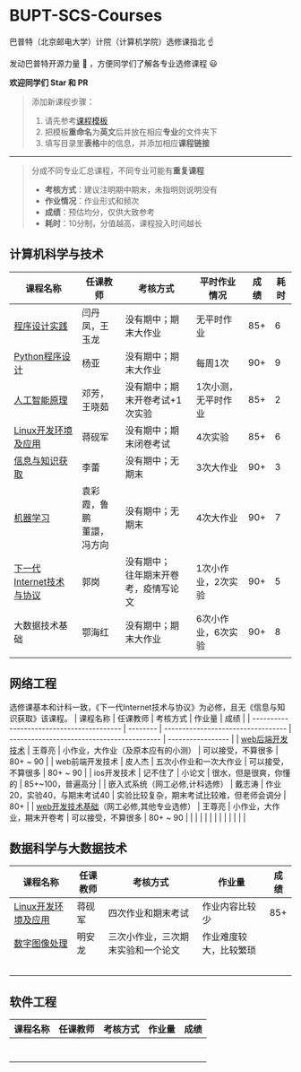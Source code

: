 # BUPT-SCS-Courses

巴普特（北京邮电大学）计院（计算机学院）选修课指北 :point_up:

发动巴普特开源力量 :muscle: ，方便同学们了解各专业选修课程 :smiley:

**欢迎同学们 Star​ 和 PR**



>添加新课程步骤：
>1. 请先参考[课程模板](./course-template.md)
>2. 把模板**重命名**为**英文**后并放在相应**专业**的文件夹下
>3. 填写目录里**表格**中的信息，并添加相应**课程链接**

----

>分成不同专业汇总课程，不同专业可能有**重复课程**
>
>* **考核方式**：建议注明期中期末，未指明则说明没有
>* **作业情况**：作业形式和频次
>* **成绩**：预估均分，仅供大致参考
>* **耗时**：10分制，分值越高，课程投入时间越长



## 计算机科学与技术


| 课程名称                                                                                           | 任课教师                       | 考核方式                                   | 平时作业情况        | 成绩 | 耗时 |
| -------------------------------------------------------------------------------------------------- | ------------------------------ | ------------------------------------------ | ------------------- | ---- | ---- |
| [程序设计实践](./Computer-Science-and-Technology/The-Practice-of-Programming.md)                   | 闫丹凤，王玉龙                 | 没有期中；期末大作业                       | 无平时作业          | 85+  | 6    |
| [Python程序设计](./Computer-Science-and-Technology/Python-Programming.md)                          | 杨亚                           | 没有期中；期末大作业                       | 每周1次             | 90+  | 9    |
| [人工智能原理](./Computer-Science-and-Technology/Principles-of-Artificial-Intelligence.md)         | 邓芳，王晓茹                   | 没有期中；期末开卷考试+1次实验             | 1次小测，无平时作业 | 85+  | 2    |
| [Linux开发环境及应用](./Computer-Science-and-Technology/Linux.md)                                  | 蒋砚军                         | 没有期中；期末闭卷考试                     | 4次实验             | 85+  | 6    |
| [信息与知识获取](./Computer-Science-and-Technology/Information-and-Knowledge-Acquisition.md)       | 李蕾                           | 没有期中；无期末                           | 3次大作业           | 90+  | 3    |
| [机器学习](./Computer-Science-and-Technology/Machine-Learning.md)                                  | 袁彩霞，鲁鹏<br />董譞，冯方向 | 没有期中；无期末                           | 4次大作业           | 90+  | 7    |
| [下一代Internet技术与协议](./Computer-Science-and-Technology/Technologies-and-Protocols-of-NGI.md) | 郭岗                           | 没有期中；<br />往年期末开卷考，疫情写论文 | 1次小作业，2次实验  | 90+  | 5    |
| 大数据技术基础                                                                                     | 鄂海红                         | 没有期中；期末大作业                       | 6次小作业，6次实验  | 90+  | 8    |
|                                                                                                    |                                |                                            |                     |      |      |



## 网络工程
选修课基本和计科一致，《下一代Internet技术与协议》为必修，且无《信息与知识获取》该课程。
| 课程名称                                  | 任课教师 | 考核方式                           | 作业量                                     | 成绩              |
| ----------------------------------------- | -------- | ---------------------------------- | ------------------------------------------ | ----------------- |
| [web后端开发技术](./Network-Engineering/Web-back-end-development-techniques.md) | 王尊亮   | 小作业，大作业（及原本应有的小测） | 可以接受，不算很多                         | 80+ ~ 90          |
| web前端开发技术                           | 皮人杰   | 五次小作业和一次大作业             | 可以接受，不算很多                         | 80+ ~ 90          |
| ios开发技术                               | 记不住了 | 小论文                             | 很水，但是很爽，你懂的                     | 85+~100，普遍高分 |
| 嵌入式系统（网工必修,计科选修）           | 戴志涛   | 作业20，实验40，与期末考试40       | 实验比较复杂，期末考试比较难，但老师会调分 | 80+               |
| [web开发技术基础](./Network-Engineering/Development-Techniques-for-Web.md)（网工必修,其他专业选修） | 王尊亮   | 小作业，大作业，期末开卷考         | 可以接受，不算很多                         | 80+ ~ 90          |
|                                           |          |                                    |                                            |                   |
|                                           |          |                                    |                                            |                   |



## 数据科学与大数据技术

| 课程名称                                                                           | 任课教师 | 考核方式                           | 作业量                 | 成绩 |
| ---------------------------------------------------------------------------------- | -------- | ---------------------------------- | ---------------------- | ---- |
| [Linux开发环境及应用](./Data-Science-and-Big-Data-Technology/Linux.md)             | 蒋砚军   | 四次作业和期末考试                 | 作业内容比较少         | 85+  |
| [数字图像处理](./Data-Science-and-Big-Data-Technology/Digital-Image-Processing.md) | 明安龙   | 三次小作业，三次期末实验和一个论文 | 作业难度较大，比较繁琐 |      |
|                                                                                    |          |                                    |                        |      |
|                                                                                    |          |                                    |                        |      |
|                                                                                    |          |                                    |                        |      |
|                                                                                    |          |                                    |                        |      |
|                                                                                    |          |                                    |                        |      |



## 软件工程

| 课程名称 | 任课教师 | 考核方式 | 作业量 | 成绩 |
| -------- | -------- | -------- | ------ | ---- |
|          |          |          |        |      |
|          |          |          |        |      |
|          |          |          |        |      |
|          |          |          |        |      |
|          |          |          |        |      |
|          |          |          |        |      |
|          |          |          |        |      |

